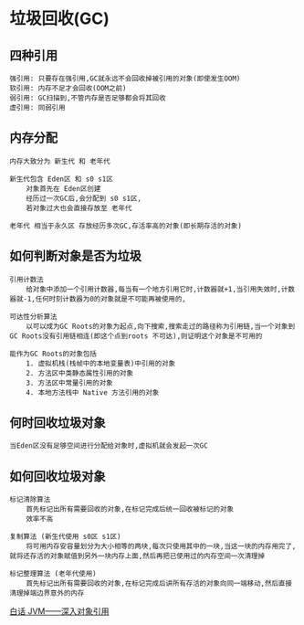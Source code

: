 
# 垃圾回收(GC)

## 四种引用

    强引用: 只要存在强引用,GC就永远不会回收掉被引用的对象(即使发生OOM)
    软引用: 内存不足才会回收(OOM之前)
    弱引用: GC扫描到,不管内存是否足够都会将其回收
    虚引用: 同弱引用
    
## 内存分配
    内存大致分为 新生代 和 老年代

    新生代包含 Eden区 和 s0 s1区
        对象首先在 Eden区创建
        经历过一次GC后,会分配到 s0 s1区,
        若对象过大也会直接存放至 老年代

    老年代 相当于永久区 存放经历多次GC,存活率高的对象(即长期存活的对象)

## 如何判断对象是否为垃圾

    引用计数法
        给对象中添加一个引用计数器,每当有一个地方引用它时,计数器就+1,当引用失效时,计数器就-1,任何时刻计数器为0的对象就是不可能再被使用的,

    可达性分析算法
        以可以成为GC Roots的对象为起点,向下搜索,搜索走过的路径称为引用链,当一个对象到GC Roots没有引用链相连(即这个点到roots 不可达),则证明这个对象是不可用的
        
    能作为GC Roots的对象包括
        1. 虚拟机栈(栈帧中的本地变量表)中引用的对象
        2. 方法区中类静态属性引用的对象
        3. 方法区中常量引用的对象
        4. 本地方法栈中 Native 方法引用的对象

## 何时回收垃圾对象

    当Eden区没有足够空间进行分配给对象时,虚拟机就会发起一次GC

## 如何回收垃圾对象

    标记清除算法
        首先标记出所有需要回收的对象,在标记完成后统一回收被标记的对象
        效率不高

    复制算法 (新生代使用 s0区 s1区)
        将可用内存安容量划分为大小相等的两块,每次只使用其中的一块,当这一块的内存用完了,就将还存活的对象赋值到另外一块内存上面,然后再把已使用过的内存空间一次清理掉

    标记整理算法 (老年代使用)
        首先标记出所有需要回收的对象,在标记完成后讲所有存活的对象向同一端移动,然后直接清理掉端边界意外的内存

[白话 JVM——深入对象引用](https://juejin.im/entry/57a4aaee0a2b580058468c29)